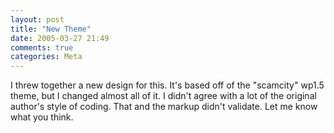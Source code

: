 ```yaml
---
layout: post
title: "New Theme"
date: 2005-03-27 21:49
comments: true
categories: Meta
---
```

I threw together a new design for this.  It's based off of the "scamcity" wp1.5 theme, but I changed almost all of it.  I didn't agree with a lot of the original author's style of coding.  That and the markup didn't validate.  Let me know what you think.
